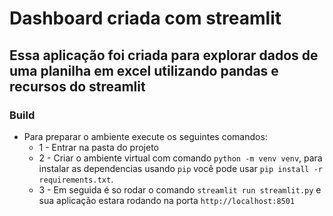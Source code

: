 # Dashboard criada com streamlit

## Essa aplicação foi criada para explorar dados de uma planilha em excel utilizando pandas e recursos do streamlit

### Build
- Para preparar o ambiente execute os seguintes comandos:
    - 1 - Entrar na pasta do projeto
    - 2 - Criar o ambiente virtual com comando `python -m venv venv`, para instalar as dependencias usando `pip` você pode usar `pip install -r requirements.txt`.
    - 3 - Em seguida é so rodar o comando `streamlit run streamlit.py` e sua aplicação estara rodando na porta `http://localhost:8501`
